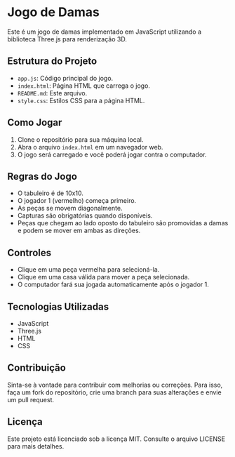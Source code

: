 # Jogo de Damas

Este é um jogo de damas implementado em JavaScript utilizando a biblioteca Three.js para renderização 3D.

## Estrutura do Projeto
- `app.js`: Código principal do jogo.
- `index.html`: Página HTML que carrega o jogo.
- `README.md`: Este arquivo.
- `style.css`: Estilos CSS para a página HTML.

## Como Jogar

1. Clone o repositório para sua máquina local.
2. Abra o arquivo `index.html` em um navegador web.
3. O jogo será carregado e você poderá jogar contra o computador.

## Regras do Jogo

- O tabuleiro é de 10x10.
- O jogador 1 (vermelho) começa primeiro.
- As peças se movem diagonalmente.
- Capturas são obrigatórias quando disponíveis.
- Peças que chegam ao lado oposto do tabuleiro são promovidas a damas e podem se mover em ambas as direções.

## Controles

- Clique em uma peça vermelha para selecioná-la.
- Clique em uma casa válida para mover a peça selecionada.
- O computador fará sua jogada automaticamente após o jogador 1.

## Tecnologias Utilizadas

- JavaScript
- Three.js
- HTML
- CSS

## Contribuição

Sinta-se à vontade para contribuir com melhorias ou correções. Para isso, faça um fork do repositório, crie uma branch para suas alterações e envie um pull request.

## Licença

Este projeto está licenciado sob a licença MIT. Consulte o arquivo LICENSE para mais detalhes.